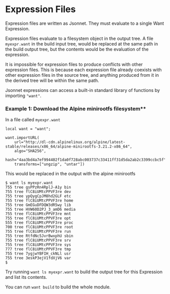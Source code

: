# Expression Files
Expression files are written as Jsonnet.
They must evaluate to a single Want Expression.

Expression files evaluate to a filesystem object in the output tree.  A file `myexpr.want` in the build input tree, would be replaced at the same path in the build output tree, but the contents would be the evaluation of the expression.

It is impossible for expression files to produce conflicts with other expression files.
This is because each expression file already coexists with other expression files in the source tree, and anything produced from it in the derived tree will be within the same path.

Jsonnet expressions can access a built-in standard library of functions by importing `"want"`.

### Example 1: Download the Alpine minirootfs filesystem**
In a file called `myexpr.want`
```jsonnet
local want = "want";

want.importURL(
    url="http://dl-cdn.alpinelinux.org/alpine/latest-stable/releases/x86_64/alpine-minirootfs-3.21.2-x86_64",
    algo="SHA256",
    hash="4aa3bd4a7ef994402f1da0f728abc003737c33411ff31d5da2ab2c3399ccbc5f",
    transforms=["ungzip", "untar"])
```

This would be replaced in the output with the alpine minirootfs
```shell 
$ want ls myexpr.want
755 tree gsPPzRn4RplJ-A1y bin
755 tree flC8iUMtcPPVF3re dev
755 tree ypQygCpJM8hd2GLF etc
755 tree flC8iUMtcPPVF3re home
755 tree GmEGuDFDQW3dR5wy lib
755 tree HVW60D2PJ_3_amD6 media
755 tree flC8iUMtcPPVF3re mnt
755 tree flC8iUMtcPPVF3re opt
555 tree flC8iUMtcPPVF3re proc
700 tree flC8iUMtcPPVF3re root
755 tree flC8iUMtcPPVF3re run
755 tree RtfdNc5JvrBwxphU sbin
755 tree flC8iUMtcPPVF3re srv
755 tree flC8iUMtcPPVF3re sys
777 tree flC8iUMtcPPVF3re tmp
755 tree 7ygjwYBFIH_ckNLl usr
755 tree 3eskP3ejV1fdXjV6 var
$ 
```

Try running `want ls myexpr.want` to build the output tree for this Expression and list its contents.

You can run `want build` to build the whole module.


